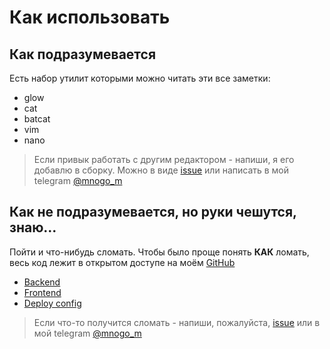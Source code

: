 # Как использовать
## Как подразумевается
Есть набор утилит которыми можно читать эти все заметки:
* glow
* cat
* batcat
* vim
* nano

> Если привык работать с другим редактором - напиши, я его добавлю в сборку.
Можно в виде [issue](https://github.com/mnogom/bash-backend/issues)
или написать в мой telegram [@mnogo_m](https://t.me/mnogo_m)

## Как не подразумевается, но руки чешутся, знаю...
Пойти и что-нибудь сломать. Чтобы было проще понять **КАК** ломать, 
весь код лежит в открытом доступе на моём [GitHub](https://github.com/mnogom)
* [Backend](https://github.com/mnogom/bash-backend/)
* [Frontend](https://github.com/mnogom/bash-frontend)
* [Deploy config](https://github.com/mnogom/bash-deploy)

> Если что-то получится сломать - напиши, пожалуйста, [issue](https://github.com/mnogom/bash-backend/issues) или
в мой telegram [@mnogo_m](https://t.me/mnogo_m)

